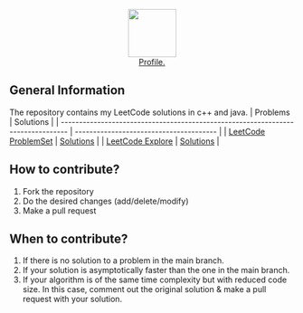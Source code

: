 <p align="center">
    <a href="https://leetcode.com/">
        <img height=85 background-color: white src="https://assets.leetcode.com/static_assets/public/webpack_bundles/images/logo-dark.e99485d9b.svg">
    </a>
    <br><a href="https://leetcode.com/rajharsh81070/"> Profile.
    </a>
</p>

## General Information

The repository contains my LeetCode solutions in c++ and java.
| Problems | Solutions |
| -------------------------------------------------------------------------------- | --------------------------------------- |
| <a href="https://leetcode.com/problemset/all/">LeetCode ProblemSet</a> | <a href="Problems">Solutions</a> |
| <a href="https://leetcode.com/explore/">LeetCode Explore</a> | <a href="Explore">Solutions</a> |

## How to contribute?

1. Fork the repository
2. Do the desired changes (add/delete/modify)
3. Make a pull request

## When to contribute?

1. If there is no solution to a problem in the main branch.
2. If your solution is asymptotically faster than the one in the main branch.
3. If your algorithm is of the same time complexity but with reduced code size. In this case, comment out the original solution & make a pull request with your solution.
